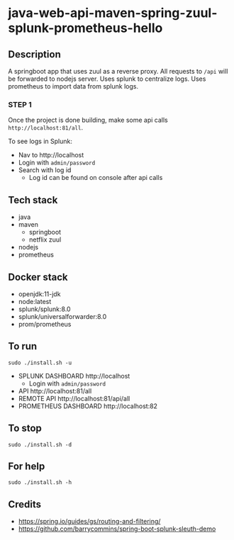 # java-web-api-maven-spring-zuul-splunk-prometheus-hello

## Description
A springboot app that uses zuul
as a reverse proxy. All requests
to `/api` will be forwarded to nodejs
server. Uses splunk to centralize logs.
Uses prometheus to import data
from splunk logs.

### STEP 1
Once the project is done building, make
some api calls `http://localhost:81/all`.

To see logs in Splunk:
- Nav to http://localhost
- Login with `admin/password`
- Search with log id
  - Log id can be found on console after api calls

## Tech stack
- java
- maven
  - springboot
  - netflix zuul
- nodejs
- prometheus

## Docker stack
- openjdk:11-jdk
- node:latest
- splunk/splunk:8.0
- splunk/universalforwarder:8.0
- prom/prometheus

## To run
`sudo ./install.sh -u`
- SPLUNK DASHBOARD http://localhost
  - Login with `admin/password`
- API http://localhost:81/all
- REMOTE API http://localhost:81/api/all
- PROMETHEUS DASHBOARD http://localhost:82

## To stop
`sudo ./install.sh -d`

## For help
`sudo ./install.sh -h`

## Credits
- https://spring.io/guides/gs/routing-and-filtering/
- https://github.com/barrycommins/spring-boot-splunk-sleuth-demo
